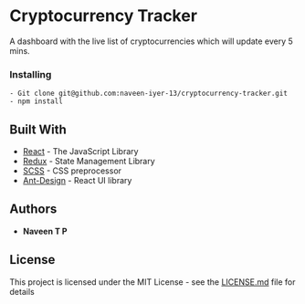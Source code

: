 # Cryptocurrency Tracker

A dashboard with the live list of cryptocurrencies which will update every 5 mins.

### Installing

```
- Git clone git@github.com:naveen-iyer-13/cryptocurrency-tracker.git
- npm install
```


## Built With

* [React](https://reactjs.org/) - The JavaScript Library
* [Redux](https://redux.js.org/) - State Management Library
* [SCSS](https://sass-lang.com/) - CSS preprocessor
* [Ant-Design](https://ant.design/docs/react/introduce) - React UI library

## Authors

* **Naveen T P**

## License

This project is licensed under the MIT License - see the [LICENSE.md](LICENSE.md) file for details
